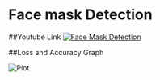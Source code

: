 # Face mask Detection

##Youtube Link
[![Face Mask Detection](https://img.youtube.com/vi/mcZ62541qm4/0.jpg)](https://www.youtube.com/watch?v=mcZ62541qm4)


##Loss and Accuracy Graph

![Plot](https://https://github.com/amide-inc/mask-detection/blob/master/plot.png?raw=true)

